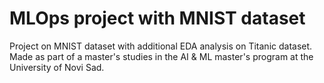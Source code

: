 # MLOps project with MNIST dataset

Project on MNIST dataset with additional EDA analysis on Titanic dataset. Made as part of a master's studies in the AI ​​& ML master's program at the University of Novi Sad.
